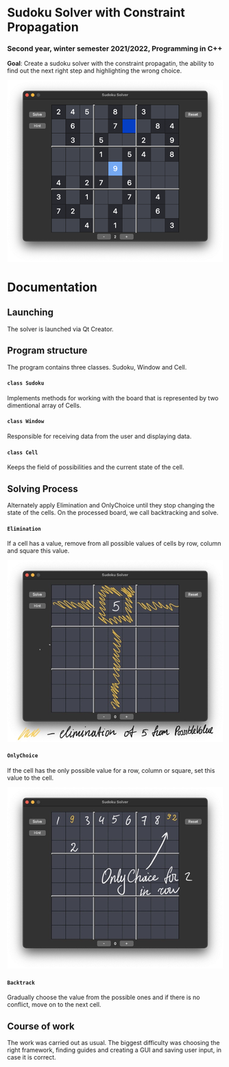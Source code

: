 # Sudoku Solver with Constraint Propagation
### Second year, winter semester 2021/2022, Programming in C++

**Goal**: Create a sudoku solver with the constraint propagatin, the ability to find out the next right step and highlighting the wrong choice.

<img src="img/Preview.jpg">

# Documentation

## Launching 

The solver is launched via Qt Creator.

## Program structure

The program contains three classes. Sudoku, Window and Cell.

#### `class Sudoku` 
Implements methods for working with the board that is represented by two dimentional array of Cells.

#### `class Window`
Responsible for receiving data from the user and displaying data.

#### `class Cell`
Keeps the field of possibilities and the current state of the cell.

## Solving Process

Alternately apply Elimination and OnlyChoice until they stop changing the state of the cells. On the processed board, we call backtracking and solve.

#### `Elimination`

If a cell has a value, remove from all possible values of cells by row, column and square this value.

<img src="img/Elimination.jpg">

#### `OnlyChoice`

If the cell has the only possible value for a row, column or square, set this value to the cell.

<img src="img/OnlyChoice.jpg">

#### `Backtrack`

Gradually choose the value from the possible ones and if there is no conflict, move on to the next cell.

## Course of work

The work was carried out as usual. The biggest difficulty was choosing the right framework, finding guides and creating a GUI and saving user input, in case it is correct.
